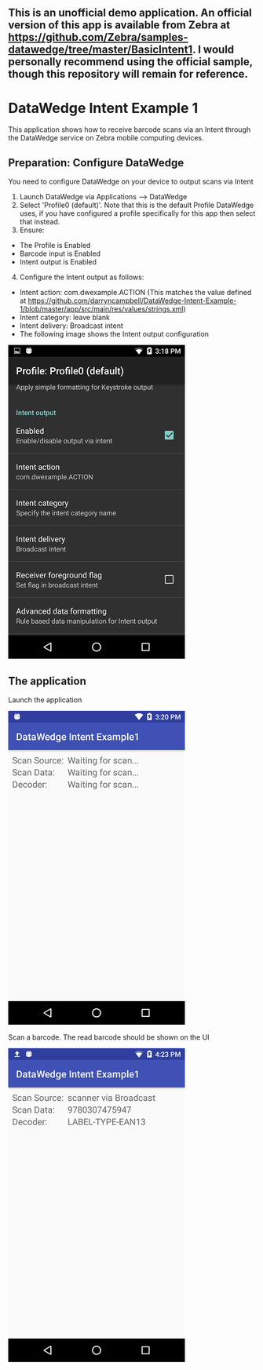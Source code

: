 ## This is an unofficial demo application.  An official version of this app is available from Zebra at https://github.com/Zebra/samples-datawedge/tree/master/BasicIntent1.  I would personally recommend using the official sample, though this repository will remain for reference.

# DataWedge Intent Example 1

This application shows how to receive barcode scans via an Intent through the DataWedge service on Zebra mobile computing devices.

## Preparation: Configure DataWedge
You need to configure DataWedge on your device to output scans via Intent
1. Launch DataWedge via Applications --> DataWedge
2. Select 'Profile0 (default)'.  Note that this is the default Profile DataWedge uses, if you have configured a profile specifically for this app then select that instead.
3. Ensure:
  * The Profile is Enabled
  * Barcode input is Enabled
  * Intent output is Enabled
4. Configure the Intent output as follows:
  * Intent action: com.dwexample.ACTION (This matches the value defined at https://github.com/darryncampbell/DataWedge-Intent-Example-1/blob/master/app/src/main/res/values/strings.xml)
  * Intent category: leave blank
  * Intent delivery: Broadcast intent
  * The following image shows the Intent output configuration
  
![Datawedge Configuration](https://raw.githubusercontent.com/darryncampbell/DataWedge-Intent-Example-1/master/screenshots/datawedge_settings.png?raw=true)

##  The application
Launch the application

![Application](https://raw.githubusercontent.com/darryncampbell/DataWedge-Intent-Example-1/master/screenshots/application_before_scan.png?raw=true)

Scan a barcode.  The read barcode should be shown on the UI

![Application](https://raw.githubusercontent.com/darryncampbell/DataWedge-Intent-Example-1/master/screenshots/application_after_scan.png?raw=true)

